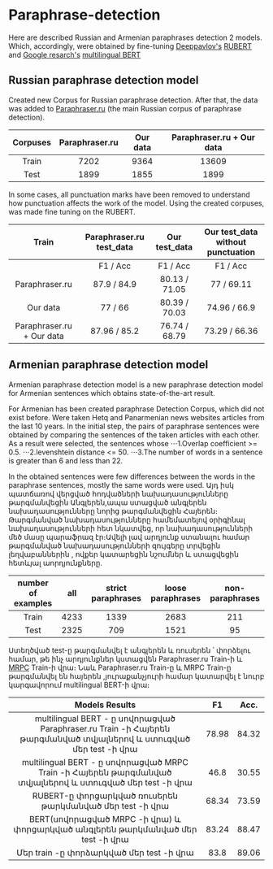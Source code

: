 # Paraphrase-detection

Here are described Russian and Armenian paraphrases detection 2 models. Which, accordingly, were obtained by fine-tuning [Deeppavlov's](http://deeppavlov.ai/) [RUBERT](http://docs.deeppavlov.ai/en/master/features/models/bert.html) and [Google resarch's](https://github.com/google-research/bert?fbclid=IwAR2GSNQ7pwjglLqVGOB5PTxlMQ5SgWQZl4x5ZMlda5zArwxo4pp2Z6rp43g) [multilingual BERT](https://github.com/google-research/bert?fbclid=IwAR2GSNQ7pwjglLqVGOB5PTxlMQ5SgWQZl4x5ZMlda5zArwxo4pp2Z6rp43g)  


## Russian paraphrase detection model
Created new Corpus for Russian paraphrase detection. After that, the data was added  to [Paraphraser.ru](http://paraphraser.ru/) (the main Russian corpus of paraphrase detection).

|Corpuses|Paraphraser.ru|Our data|Paraphraser.ru + Our data|
|  :---: |     :---:    | :---:  |          :---:          |
|Train   | 7202         |9364    |13609                    |
|Test    | 1899         |1855    |1899                     |

In some cases, all punctuation marks have been removed to understand how punctuation affects the work of the model. Using the created corpuses, was made fine tuning on the RUBERT.

|Train|Paraphraser.ru test_data|Our test_data|Our test_data without punctuation|
|  :---: |     :---:    | :---:  |          :---:          |
|        | F1   /   Acc      |  F1  /  Acc    |     F1  /  Acc  |
|Paraphraser.ru   |87.9    /    84.9        |80.13  /  71.05    |77  /  69.11             |
|Our data    | 77  /  66         |80.39  /  70.03    |74.96  /  66.9    |
|Paraphraser.ru + Our data   | 87.96  /  85.2         |76.74  /  68.79    |73.29  /  66.36   |


## Armenian paraphrase detection model
Armenian paraphrase detection model is a new paraphrase detection model for Armenian sentences which obtains state-of-the-art result.

For Armenian has been created paraphrase Detection Corpus, which did not exist before․ Were taken Hetq and Panarmenian news websites articles from the last 10 years. In the initial step, the pairs of paraphrase sentences were obtained by comparing the sentences of the taken articles with each other. As a result were selected, the sentences whose
⋅⋅⋅1.Overlap coefficient >= 0.5.
⋅⋅⋅2.levenshtein distance <= 50.
⋅⋅⋅3.The number of words in a sentence is greater than 6 and less than 22.

In the obtained sentences were few differences between the words in the paraphrase sentences, mostly the same words were used. Այդ իսկ պատճառով վերցված հոդվածների նախադասությունները թարգմանվեցին Անգլերեն,ապա ստացված անգլերեն նախադասությունները նորից թարգմանվեցին Հայերեն։ Թարգմանված նախադասությունները համեմատելով օրիգինալ նախադասությունների հետ նկատվեց, որ նախադասությունների մեծ մասը պարաֆրազ էր։Ավելի լավ արդյունք ստանալու համար թարգմանված նախադասությունների զույգերը տրվեցին լեղվաբաններին , ովքեր կատարեցին նշումներ և ստացվեցին հետևյալ աորդյունքները․

|number of examples|all|strict paraphrases|loose paraphrases|non-paraphrases|
|  :---: |     :---:    | :---:  |          :---:          | :---:  |
|Train   | 4233         |1339   |2683               | 211 |
|Test    | 2325         |709   |1521                  | 95 |


Ստեղծված test-ը թարգմանվել է անգլերեն և ռուսերեն ՝ փորձելու համար, թե ինչ արդյունքներ կստացվեն Paraphraser.ru Train-ի և [MRPC](https://www.microsoft.com/en-us/download/details.aspx?id=52398) Train-ի վրա։ Նաև Paraphraser.ru Train-ը և MRPC Train-ը թարգմանվել են հայերեն ,յուրաքանչյուրի համար կատարվել է նուրբ կարգավորում multilingual BERT-ի վրա։ 

|Models Results|   F1   |  Acc.     |
|  :---: |     :---:    |     :---:    |
|multilingual BERT - ը սովորացված Paraphraser.ru Train -ի Հայերեն թարգմանված տվյալներով և ստուգված մեր test -ի վրա  | 78.98  |  84.32  |
|multilingual BERT - ը սովորացված MRPC Train -ի Հայերեն թարգմանված տվյալներով և ստուգված մեր test -ի վրա   | 46.8        | 30.55 |
|RUBERT-ը փորցարկված ռուսերեն թարկմանված մեր  test -ի վրա    | 68.34         | 73.59  |
| BERT(սովորացված MRPC -ի վրա) և փորցարկված անգլերեն թարկմանված մեր  test -ի վրա   | 83.24  |  88.47     |
|Մեր train -ը փորձարկված մեր test -ի վրա  | 83.8    |  89.06   |




